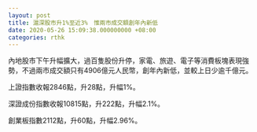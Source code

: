 ```yaml
---
layout: post
title: 滬深股市升1%至近3%　惟兩市成交額創年內新低
date: 2020-05-26 15:09:38.000000000 +08:00
categories: rthk
---
```


內地股市下午升幅擴大，過百隻股份升停，家電、旅遊、電子等消費板塊表現強勢，不過兩市成交額只有4906億元人民幣，創年內新低，並較上日少逾千億元。

上證指數收報2846點，升28點，升幅1%。

深證成份指數收報10815點，升222點，升幅2.1%。

創業板指數2112點，升60點，升幅2.96%。
